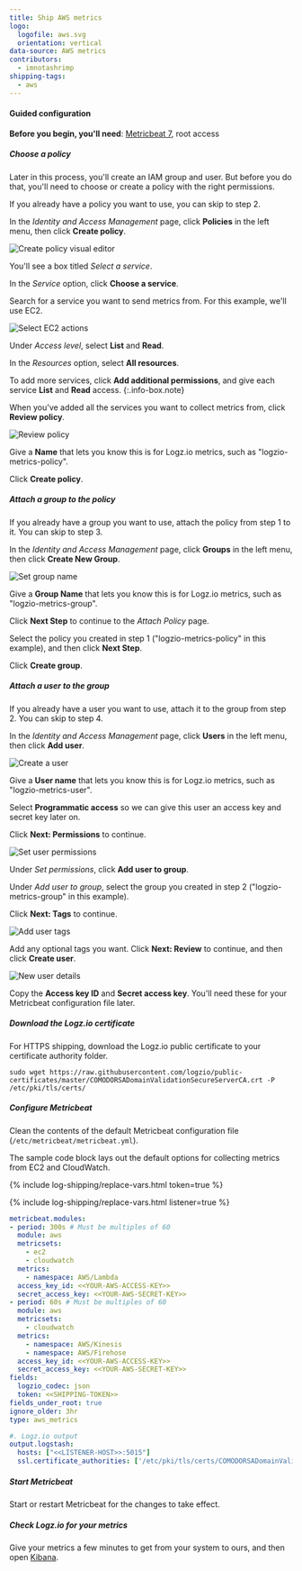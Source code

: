 ```yaml
---
title: Ship AWS metrics
logo:
  logofile: aws.svg
  orientation: vertical
data-source: AWS metrics
contributors:
  - imnotashrimp
shipping-tags:
  - aws
---
```


#### Guided configuration

**Before you begin, you'll need**:
[Metricbeat 7](https://www.elastic.co/downloads/beats/metricbeat),
root access

<div class="tasklist">

##### Choose a policy

Later in this process, you'll create an IAM group and user.
But before you do that, you'll need to choose or create a policy
with the right permissions.

If you already have a policy you want to use,
you can skip to step 2.

In the _Identity and Access Management_ page,
click **Policies** in the left menu,
then click **Create policy**.

![Create policy visual editor]({{site.baseurl}}/images/aws/create-policy-visual-editor.png)

You'll see a box titled _Select a service_.

In the _Service_ option, click **Choose a service**.

Search for a service you want to send metrics from.
For this example, we'll use EC2.

![Select EC2 actions]({{site.baseurl}}/images/aws/metrics--create-policy--ec2-actions.png)

Under _Access level_,
select **List** and **Read**.

In the _Resources_ option, select **All resources**.

To add more services,
click **Add additional permissions**,
and give each service **List** and **Read** access.
{:.info-box.note}

When you've added all the services you want to collect metrics from,
click **Review policy**.

![Review policy]({{site.baseurl}}/images/aws/metrics--create-policy--review-policy.png)

Give a **Name** that lets you know this is for Logz.io metrics,
such as "logzio-metrics-policy".

Click **Create policy**.

##### Attach a group to the policy

If you already have a group you want to use,
attach the policy from step 1 to it.
You can skip to step 3.

In the _Identity and Access Management_ page,
click **Groups** in the left menu,
then click **Create New Group**.

![Set group name]({{site.baseurl}}/images/aws/metrics--create-group--set-group-name.png)

Give a **Group Name** that lets you know this is for Logz.io metrics,
such as "logzio-metrics-group".

Click **Next Step** to continue to the _Attach Policy_ page.

Select the policy you created in step 1
("logzio-metrics-policy" in this example),
and then click **Next Step**.

Click **Create group**.

##### Attach a user to the group

If you already have a user you want to use,
attach it to the group from step 2.
You can skip to step 4.

In the _Identity and Access Management_ page,
click **Users** in the left menu,
then click **Add user**.

![Create a user]({{site.baseurl}}/images/aws/metrics--add-user-1.png)

Give a **User name** that lets you know this is for Logz.io metrics,
such as "logzio-metrics-user".

Select **Programmatic access** so we can give this user an access key and secret key later on.

Click **Next: Permissions** to continue.

![Set user permissions]({{site.baseurl}}/images/aws/metrics--add-user-2.png)

Under _Set permissions_, click **Add user to group**.

Under _Add user to group_,
select the group you created in step 2
("logzio-metrics-group" in this example).

Click **Next: Tags** to continue.

![Add user tags]({{site.baseurl}}/images/aws/metrics--add-user--add-tags.png)

Add any optional tags you want.
Click **Next: Review** to continue,
and then click **Create user**.

![New user details]({{site.baseurl}}/images/aws/metrics--add-user--copy-keys.png)

Copy the **Access key ID** and **Secret access key**.
You'll need these for your Metricbeat configuration file later.

##### Download the Logz.io certificate

For HTTPS shipping, download the Logz.io public certificate to your certificate authority folder.

```shell
sudo wget https://raw.githubusercontent.com/logzio/public-certificates/master/COMODORSADomainValidationSecureServerCA.crt -P /etc/pki/tls/certs/
```

##### Configure Metricbeat

Clean the contents of the default Metricbeat configuration file
(`/etc/metricbeat/metricbeat.yml`).

The sample code block lays out the default options
for collecting metrics from EC2 and CloudWatch.

{% include log-shipping/replace-vars.html token=true %}

{% include log-shipping/replace-vars.html listener=true %}

```yaml
metricbeat.modules:
- period: 300s # Must be multiples of 60
  module: aws
  metricsets:
    - ec2
    - cloudwatch
  metrics:
    - namespace: AWS/Lambda
  access_key_id: <<YOUR-AWS-ACCESS-KEY>>
  secret_access_key: <<YOUR-AWS-SECRET-KEY>>
- period: 60s # Must be multiples of 60
  module: aws
  metricsets:
    - cloudwatch
  metrics:
    - namespace: AWS/Kinesis
    - namespace: AWS/Firehose
  access_key_id: <<YOUR-AWS-ACCESS-KEY>>
  secret_access_key: <<YOUR-AWS-SECRET-KEY>>
fields:
  logzio_codec: json
  token: <<SHIPPING-TOKEN>>
fields_under_root: true
ignore_older: 3hr
type: aws_metrics

#. Logz.io output
output.logstash:
  hosts: ["<<LISTENER-HOST>>:5015"]
  ssl.certificate_authorities: ['/etc/pki/tls/certs/COMODORSADomainValidationSecureServerCA.crt']
```

##### Start Metricbeat

Start or restart Metricbeat for the changes to take effect.

##### Check Logz.io for your metrics

Give your metrics a few minutes to get from your system to ours, and then open [Kibana](https://app.logz.io/#/dashboard/kibana).

</div>